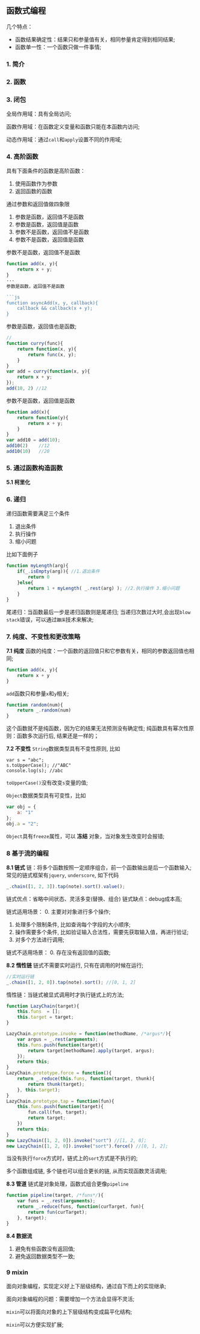 ## 函数式编程
几个特点：
* 函数结果确定性：结果只和参量值有关，相同参量肯定得到相同结果;
* 函数单一性：一个函数只做一件事情;

### 1. 简介

### 2. 函数

### 3. 闭包

全局作用域：具有全局访问;

函数作用域：在函数定义变量和函数只能在本函数内访问;

动态作用域：通过`call`和`apply`设置不同的作用域;




### 4. 高阶函数
具有下面条件的函数是高阶函数：
1. 使用函数作为参数
2. 返回函数的函数


通过参数和返回值做四象限

1. 参数是函数，返回值不是函数
2. 参数是函数，返回值是函数
3.  参数不是函数，返回值不是函数
4. 参数不是函数，返回值是函数


参数不是函数，返回值不是函数
```js
function add(x, y){
    return x + y;
}    
···
参数是函数，返回值不是函数

```js
function asyncAdd(x, y, callback){    
    callback && callback(x + y);
}
```

参数是函数，返回值也是函数;
```js
// 
function curry(func){
    return function(x, y){
        return func(x, y);
    }
}
var add = curry(function(x, y){
    return x + y;
});
add(10, 2) //12
```
参数不是函数，返回值是函数
```js
function add(x){
    return function(y){
        return x + y;
    }
}
var add10 = add(10);
add10(2)    //12
add10(10)   //20
```


### 5. 通过函数构造函数

__5.1 柯里化__



### 6. 递归
递归函数需要满足三个条件
1. 退出条件
2. 执行操作
3. 缩小问题  

比如下面例子
```js
function myLength(arg){
    if(_.isEmpty(arg)){ //1.退出条件
        return 0
    }else{
        return 1 + myLength( _.rest(arg) ); //2.执行操作 3.缩小问题
    }
}
```
尾递归：当函数最后一步是递归函数则是尾递归;
当递归次数过大时,会出现`blow stack`错误，可以通过`蹦床`技术来解决;


### 7. 纯度、不变性和更改策略

__7.1 纯度__
函数的纯度：一个函数的返回值只和它参数有关，相同的参数返回值也相同; 

```js
function add(x, y){
    return x + y 
}
```
`add`函数只和参量`x`和`y`相关;

```js
function random(num){
    return _.random(num)
}
```
这个函数就不是纯函数，因为它的结果无法预测没有确定性;
纯函数具有幂次性原则：函数多次运行后, 结果还是一样的；

__7.2 不变性__
`String`数据类型具有不变性原则, 比如
```
var s = "abc";
s.toUpperCase(); //"ABC"
console.log(s); //abc
```
`toUpperCase()`没有改变`s`变量的值;


`Object`数据类型具有可变性，比如
```js
var obj = {
    a: "1"
};
obj.a = "2";
```
`Object`具有`freeze`属性，可以 __冻结__ 对象，当对象发生改变时会报错;


### 8 基于流的编程

__8.1 链式__
链：将多个函数按照一定顺序组合，前一个函数输出是后一个函数输入; 常见的链式框架有`jquery`, `underscore`, 如下代码
```js
_.chain([1, 2, 3]).tap(note).sort().value();
```

链式优点：省略中间状态、灵活多变(替换、组合)
链式缺点：debug成本高;

链式适用场景：
0. 主要对对象进行多个操作;
1. 处理多个限制条件, 比如查询每个字段的大小顺序;
2. 操作需要多个条件, 比如验证输入合法性，需要先获取输入值，再进行验证;
3. 对多个方法进行调用;

链式不适用场景：
0. 存在没有返回值的函数;

__8.2 惰性链__
链式不需要实时运行, 只有在调用的时候在运行;
```js 
//实时运行链
_.chain([1, 2, 0]).tap(note).sort(); //[0, 1, 2]

```

惰性链：当链式被显式调用时才执行链式上的方法;
```js
function LazyChain(target){    
    this.funs  = [];
    this.target = target;
}

LazyChain.prototype.invoke = function(methodName, /*argus*/){
    var argus = _.rest(arguments);
    this.funs.push(function(target){
        return target[methodName].apply(target, argus);
    });
    return this;
}
LazyChain.prototype.force = function(){
    return _.reduce(this.funs, function(target, thunk){
        return thunk(target);
    }, this.target);
}
LazyChain.prototype.tap = function(fun){    
    this.funs.push(function(target){
        fun.call(fun, target);
        return target;        
    })
    return this;
}   
new LazyChain([1, 2, 0]).invoke("sort") //[1, 2, 0];
new LazyChain([1, 2, 0]).invoke("sort").force() //[0, 1, 2];
```
当没有执行`force`方式时，链式上的`sort`方式是不执行的;

多个函数组成链, 多个链也可以组合更长的链, 从而实现函数灵活调用;

__8.3 管道__
链式是对象处理，函数式组合更像`pipeline`

```js
function pipeline(target, /*funs*/){
    var funs = _.rest(arguments);
    return _.reduce(funs, function(curTarget, fun){
        return fun(curTarget);
    }, target);
}
```

__8.4 数据流__
1. 避免有些函数没有返回值;
2. 避免返回数据类型不一致;


### 9 mixin

面向对象编程，实现定义好上下层级结构，通过自下而上的实现继承; 

面向对象编程的问题：需要增加一个方法会显得不灵活;

`mixin`可以将面向对象的上下层级结构变成扁平化结构; 

`mixin`可以方便实现扩展;







